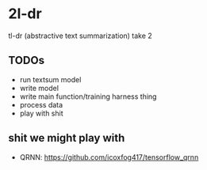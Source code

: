 # 2l-dr
tl-dr (abstractive text summarization) take 2

## TODOs
-   run textsum model
-   write model
-   write main function/training harness thing
-   process data
-   play with shit

## shit we might play with
-   QRNN: <https://github.com/icoxfog417/tensorflow_qrnn>
